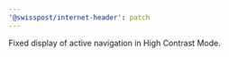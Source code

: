 ```yaml
---
'@swisspost/internet-header': patch
---
```


Fixed display of active navigation in High Contrast Mode.
